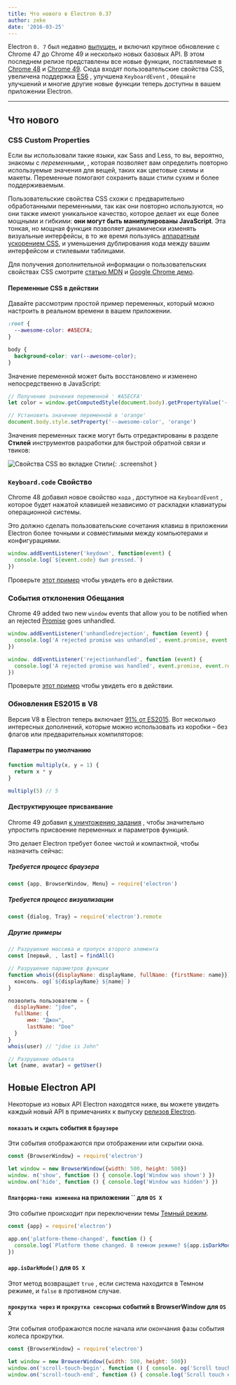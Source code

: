 ```yaml
---
title: Что нового в Electron 0.37
author: zeke
date: '2016-03-25'
---
```


Electron `0. 7` был недавно [выпущен.](https://github.com/electron/electron/releases) и включил крупное обновление с Chrome 47 до Chrome 49 и несколько новых базовых API. В этом последнем релизе представлены все новые функции, поставляемые в [Chrome 48](http://blog.chromium.org/2015/12/chrome-48-beta-present-to-cast-devices_91.html) и [Chrome 49](http://blog.chromium.org/2016/02/chrome-49-beta-css-custom-properties.html). Сюда входят пользовательские свойства CSS, увеличена поддержка [ES6](http://www.ecma-international.org/ecma-262/6.0/) , улучшена `KeyboardEvent` , `Обещайте` улучшений и многие другие новые функции теперь доступны в вашем приложении Electron.

---

## Что нового

### CSS Custom Properties

Если вы использовали такие языки, как Sass and Less, то вы, вероятно, знакомы с *переменными*, , которая позволяет вам определить повторно используемые значения для вещей, таких как цветовые схемы и макеты. Переменные помогают сохранить ваши стили сухим и более поддерживаемым.

Пользовательские свойства CSS схожи с предварительно обработанными переменными, так как они повторно используются, но они также имеют уникальное качество, которое делает их еще более мощными и гибкими: **они могут быть манипулированы JavaScript**. Эта тонкая, но мощная функция позволяет динамически изменять визуальные интерфейсы, в то же время пользуясь [аппаратным ускорением CSS](https://developer.mozilla.org/en-US/Apps/Fundamentals/Performance/Performance_fundamentals#Use_CSS_animations_and_transitions), и уменьшения дублирования кода между вашим интерфейсом и стилевыми таблицами.

Для получения дополнительной информации о пользовательских свойствах CSS смотрите [статью MDN](https://developer.mozilla.org/en-US/docs/Web/CSS/Using_CSS_variables) и [Google Chrome демо](https://googlechrome.github.io/samples/css-custom-properties/).

#### Переменные CSS в действии

Давайте рассмотрим простой пример переменных, который можно настроить в реальном времени в вашем приложении.

```css
:root {
  --awesome-color: #A5ECFA;
}

body {
  background-color: var(--awesome-color);
}
```

Значение переменной может быть восстановлено и изменено непосредственно в JavaScript:

```js
// Получение значения переменной ' #A5ECFA'
let color = window.getComputedStyle(document.body).getPropertyValue('--awesome-color')

// Установить значение переменной в 'orange'
document.body.style.setProperty('--awesome-color', 'orange')
```

Значения переменных также могут быть отредактированы в разделе **Стилей** инструментов разработки для быстрой обратной связи и твиков:

![Свойства CSS во вкладке Стили](https://cloud.githubusercontent.com/assets/671378/13991612/1d10eb9c-f0d6-11e5-877b-c4dbc59f1209.gif){: .screenshot }

### `Keyboard.code` Свойство

Chrome 48 добавил новое свойство `кода` , доступное на `KeyboardEvent` , которое будет нажатой клавишей независимо от раскладки клавиатуры операционной системы.

Это должно сделать пользовательские сочетания клавиш в приложении Electron более точными и совместимыми между компьютерами и конфигурациями.

```js
window.addEventListener('keydown', function(event) {
  console.log(`${event.code} был pressed.`)
})
```

Проверьте [этот пример](https://googlechrome.github.io/samples/keyboardevent-code-attribute/) чтобы увидеть его в действии.

### События отклонения Обещания

Chrome 49 added two new `window` events that allow you to be notified when an rejected [Promise](https://developer.mozilla.org/en-US/docs/Web/JavaScript/Reference/Global_Objects/Promise) goes unhandled.

```js
window.addEventListener('unhandledrejection', function (event) {
  console.log('A rejected promise was unhandled', event.promise, event.reason)
})

window. ddEventListener('rejectionhandled', function (event) {
  console.log('A rejected promise was handled', event.promise, event.reason)
})
```

Проверьте [этот пример](https://googlechrome.github.io/samples/promise-rejection-events/index.html) чтобы увидеть его в действии.

### Обновления ES2015 в V8

Версия V8 в Electron теперь включает [91% от ES2015](https://kangax.github.io/compat-table/es6/#chrome49). Вот несколько интересных дополнений, которые можно использовать из коробки – без флагов или предварительных компиляторов:

#### Параметры по умолчанию

```js
function multiply(x, y = 1) {
  return x * y
}

multiply(5) // 5
```

#### Деструктирующее присваивание

Chrome 49 добавил [к уничтожению задания](https://developer.mozilla.org/en-US/docs/Web/JavaScript/Reference/Operators/Destructuring_assignment) , чтобы значительно упростить присвоение переменных и параметров функций.

Это делает Electron требует более чистой и компактной, чтобы назначить сейчас:

##### Требуется процесс браузера

```js
const {app, BrowserWindow, Menu} = require('electron')
```

##### Требуется процесс визуализации

```js
const {dialog, Tray} = require('electron').remote
```

##### Другие примеры

```js
// Разрушение массива и пропуск второго элемента
const [первый, , last] = findAll()

// Разрушение параметров функции
function whois({displayName: displayName, fullName: {firstName: name}}){
  консоль. og(`${displayName} ${name}`)
}

позволить пользователю = {
  displayName: "jdoe",
  fullName: {
      имя: "Джон",
      lastName: "Doe"
  }
}
whois(user) // "jdoe is John"

// Разрушение объекта
let {name, avatar} = getUser()
```

## Новые Electron API

Некоторые из новых API Electron находятся ниже, вы можете увидеть каждый новый API в примечаниях к выпуску [релизов Electron](https://github.com/electron/electron/releases).

#### `показать` и `скрыть` события в `браузере`

Эти события отображаются при отображении или скрытии окна.

```js
const {BrowserWindow} = require('electron')

let window = new BrowserWindow({width: 500, height: 500})
window. n('show', function () { console.log('Window was shown') })
window.on('hide', function () { console.log('Window was hidden') })
```

#### `Платформа-тема изменена` на приложении `` для `OS X`

Это событие происходит при переключении темы [Темный режим](https://discussions.apple.com/thread/6661740).

```js
const {app} = require('electron')

app.on('platform-theme-changed', function () {
  console.log(`Platform theme changed. В темном режиме? ${app.isDarkMode()}`)
})
```

#### `app.isDarkMode()` для `OS X`

Этот метод возвращает `true` , если система находится в Темном режиме, и `false` в противном случае.

#### `прокрутка через` и `прокрутка сенсорных` событий в BrowserWindow для `OS X`

Эти события отображаются после начала или окончания фазы события колеса прокрутки.

```js
const {BrowserWindow} = require('electron')

let window = new BrowserWindow({width: 500, height: 500})
window.on('scroll-touch-begin', function () { console. og('Scroll touch запущен') })
window.on('scroll-touch-end', function () { console.log('Scroll touch ended') })
```

